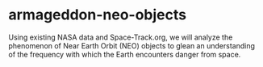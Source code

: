 # armageddon-neo-objects
Using existing NASA data and Space-Track.org, we will analyze the phenomenon of Near Earth Orbit (NEO) objects to glean an understanding of the frequency with which the Earth encounters danger from space.
